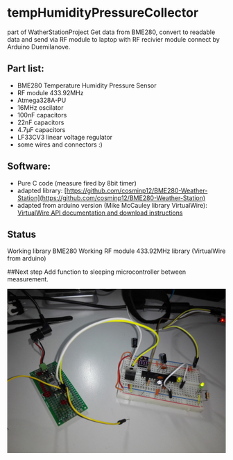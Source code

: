 # tempHumidityPressureCollector
part of WatherStationProject
Get data from BME280, convert to readable data and send via RF module to laptop with RF recivier module connect by Arduino Duemilanove.

## Part list:

* BME280 Temperature Humidity Pressure Sensor
* RF module 433.92MHz
* Atmega328A-PU
* 16MHz oscilator
* 100nF capacitors
* 22nF capacitors
* 4.7μF capacitors
* LF33CV3 linear voltage regulator
* some wires and connectors :)

## Software:

* Pure C code (measure fired by 8bit timer)
* adapted library: [https://github.com/cosminp12/BME280-Weather-Station](https://github.com/cosminp12/BME280-Weather-Station)
* adapted from arduino version (Mike McCauley library VirtualWire): [VirtualWire API documentation and download instructions](http://www.airspayce.com/mikem/arduino/VirtualWire/index.html)

## Status

Working library BME280
Working RF module 433.92MHz library (VirtualWire from arduino)

##Next step
Add function to sleeping microcontroller between measurement.


![image1](https://github.com/darekb/tempHumidityPressureCollector/blob/master/IMG_20161004_230553.jpg?raw=true)



